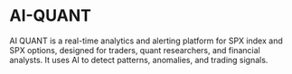 # AI-QUANT
AI QUANT is a real-time analytics and alerting platform for SPX index and SPX options, designed for traders, quant researchers, and financial analysts. It uses AI to detect patterns, anomalies, and trading signals.
